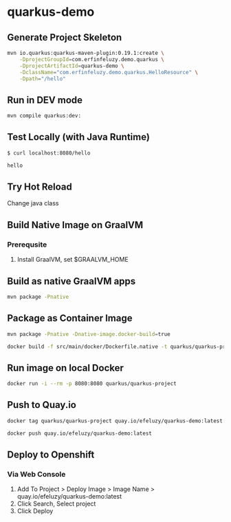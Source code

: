 # quarkus-demo

## Generate Project Skeleton

```bash
mvn io.quarkus:quarkus-maven-plugin:0.19.1:create \
    -DprojectGroupId=com.erfinfeluzy.demo.quarkus \
    -DprojectArtifactId=quarkus-demo \
    -DclassName="com.erfinfeluzy.demo.quarkus.HelloResource" \
    -Dpath="/hello"
 ```   
    
## Run in DEV mode

```bash
mvn compile quarkus:dev:
```

## Test Locally (with Java Runtime)
```bash
$ curl localhost:8080/hello
```

```bash
hello
```

## Try Hot Reload
Change java class

## Build Native Image on GraalVM

### Prerequsite
1. Install GraalVM, set $GRAALVM_HOME

## Build as native GraalVM apps
```bash
mvn package -Pnative
```

## Package as Container Image
```bash
mvn package -Pnative -Dnative-image.docker-build=true
```

```bash
docker build -f src/main/docker/Dockerfile.native -t quarkus/quarkus-project .
```

## Run image on local Docker

```bash
docker run -i --rm -p 8080:8080 quarkus/quarkus-project
```

## Push to Quay.io

```bash
docker tag quarkus/quarkus-project quay.io/efeluzy/quarkus-demo:latest

docker push quay.io/efeluzy/quarkus-demo:latest
```

## Deploy to Openshift
### Via Web Console
1. Add To Project > Deploy Image > Image Name > quay.io/efeluzy/quarkus-demo:latest
2. Click Search, Select project
3. Click Deploy
